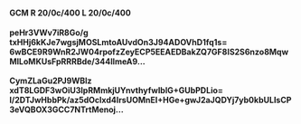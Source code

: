#### GCM R 20/0c/400 L 20/0c/400
**peHr3VWv7iR8Go/g**<br/>**txHHj6kKJe7wgsjMOSLmtoAUvdOn3J94ADOVhD1fq1s=**<br/>**6wBCE9R9WnR2JW04rpofzZeyECP5EEAEDBakZQ7GF8IS2S6nzo8MqwMlLoMKUsFpRRRBde/344lImeA9...**<br/><br/>
**CymZLaGu2PJ9WBlz**<br/>**xdT8LGDF3wOiU3lpRMmkjUYnvthyfwIblG+GUbPDLio=**<br/>**l/2DTJwHbbPk/az5dOclxd4IrsUOMnEI+HGe+gwJ2aJQDYj7yb0kbULIsCP3eVQBOX3GCC7NTrtMenoj...**